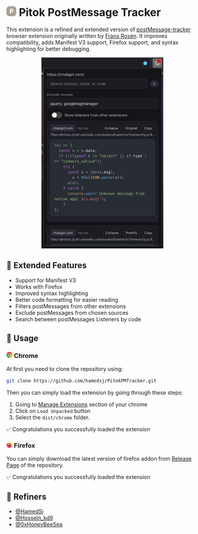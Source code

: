 # <img src="./firefox/icons/extension-icon.png" width="26" height="26" alt="Icon" /> Pitok PostMessage Tracker

This extension is a refined and extended version of [postMessage-tracker](https://github.com/fransr/postMessage-tracker) browser extension originally written by [Frans Rosén](https://twitter.com/fransrosen). It improves compatibility, adds Manifest V3 support, Firefox support, and syntax highlighting for better debugging.

<p align="center">
<img src="./readme-images/screenshot1.png" width="320" alt="Screenshot" />
</p>


## 🧩 Extended Features

* Support for Manifest V3
* Works with Firefox
* Improved syntax highlighting
* Better code formatting for easier reading
* Filters postMessages from other extensions
* Exclude postMessages from chosen sources
* Search between postMessages Listeners by code

## 📖 Usage 
### <img src="./readme-images/chrome.png" width="16" height="16" alt="Firefox Icon" /> Chrome

At first you need to clone the repository using:
```bash
git clone https://github.com/hamedsj/PitokPMTracker.git
```

Then you can simply load the extension by going through these steps:
1. Going to [Manage Extensions](chrome://extensions/) section of your chrome
2. Click on `Load Unpacked` button
3. Select the `dist/chrome` folder.

✅ Congratulations you successfully loaded the extension

### <img src="./readme-images/firefox.png" width="16" height="16" alt="Firefox Icon" /> Firefox

You can simply download the latest version of firefox addon from [Release Page](https://github.com/hamedsj/PitokPMTracker/releases) of the repository.

✅ Congratulations you successfully loaded the extension


## 🔬 Refiners
* [@HamedSj](https://github.com/hamedsj)
* [@Hossein_kd9](https://x.com/hossein_kd9)
* [@0xHoneyBeeSea](https://github.com/0xHoneyBeeSea)
